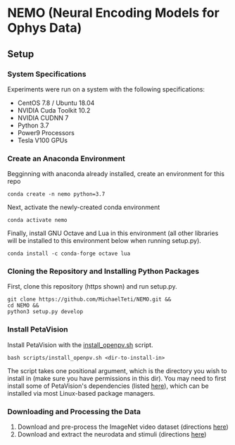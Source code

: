 # NEMO (Neural Encoding Models for Ophys Data)
## Setup
### System Specifications
Experiments were run on a system with the following specifications:
* CentOS 7.8 / Ubuntu 18.04
* NVIDIA Cuda Toolkit 10.2
* NVIDIA CUDNN 7
* Python 3.7
* Power9 Processors
* Tesla V100 GPUs

### Create an Anaconda Environment
Begginning with anaconda already installed, create an environment for this repo 
```
conda create -n nemo python=3.7
```
Next, activate the newly-created conda environment
```
conda activate nemo
```
Finally, install GNU Octave and Lua in this environment (all other libraries will be installed 
to this environment below when running setup.py).
```
conda install -c conda-forge octave lua
```

### Cloning the Repository and Installing Python Packages
First, clone this repository (https shown) and run setup.py.
```
git clone https://github.com/MichaelTeti/NEMO.git &&
cd NEMO &&
python3 setup.py develop
```

### Install PetaVision
Install PetaVision with the [install_openpv.sh](https://github.com/MichaelTeti/NEMO/blob/main/scripts/install_openpv.sh) script. 
```
bash scripts/install_openpv.sh <dir-to-install-in>
```
The script takes one positional argument, which is the directory you wish to install in (make sure you have permissions in this dir). You may need to first install some of PetaVision's dependencies (listed [here](https://github.com/PetaVision/OpenPV)), which can be installed via most Linux-based package managers.

### Downloading and Processing the Data
1. Download and pre-process the ImageNet video dataset (directions [here](https://github.com/MichaelTeti/NEMO/tree/main/scripts/image_scripts))
2. Download and extract the neurodata and stimuli (directions [here](https://github.com/MichaelTeti/NEMO/tree/main/scripts/allensdk_scripts))

